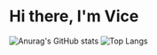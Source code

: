 # Hi there, I'm Vice 
![Anurag's GitHub stats](https://github-readme-stats.vercel.app/api?username=mceazy2700&show_icons=true&theme=radical)
![Top Langs](https://github-readme-stats.vercel.app/api/top-langs/?username=mceazy2700&lsyouy=doughnut)
